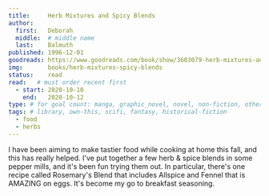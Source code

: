 ```yaml
---
title:     Herb Mixtures and Spicy Blends
author: 
  first:   Deborah
  middle:  # middle name
  last:    Balmuth
published: 1996-12-01 
goodreads: https://www.goodreads.com/book/show/3603079-herb-mixtures-and-spicy-blends
img:       books/herb-mixtures-spicy-blends
status:    read
read:   # must order recent first
  - start: 2020-10-10 
    end:   2020-10-12
type: # for goal count: manga, graphic_novel, novel, non-fiction, other
tags: # library, own-this, scifi, fantasy, historical-fiction
  - food
  - herbs
---
```


I have been aiming to make tastier food while cooking at home this fall, and this has really helped. I've put together a few herb & spice blends in some pepper mills, and it's been fun trying them out. In particular, there's one recipe called Rosemary's Blend that includes Allspice and Fennel that is AMAZING on eggs. It's become my go to breakfast seasoning.